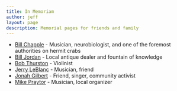 ```yaml
---
title: In Memoriam
author: jeff
layout: page
description: Memorial pages for friends and family
---
```


* [Bill Chapple](/in-memoriam/bill-chapple) - Musician, neurobiologist, and one of the foremost authorities on hermit crabs
* [Bill Jordan](/in-memoriam/bill-jordan) - Local antique dealer and fountain of knowledge
* [Bob Thurston](/in-memoriam/bob-thurston) - Violinist
* [Jerry LeBlanc](/in-memoriam/jerry-leblanc) - Musician, friend
* [Jonah Gilbert](/in-memoriam/jonah-gilbert) - Friend, singer, community activist
* [Mike Praytor](/in-memoriam/mike-praytor) - Musician, local organizer

